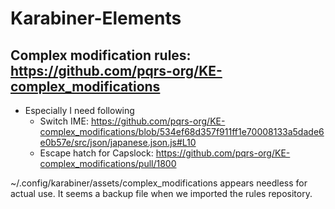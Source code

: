 # Karabiner-Elements

## Complex modification rules: <https://github.com/pqrs-org/KE-complex_modifications>

- Especially I need following
  - Switch IME: <https://github.com/pqrs-org/KE-complex_modifications/blob/534ef68d357f911ff1e70008133a5dade6e0b57e/src/json/japanese.json.js#L10>
  - Escape hatch for Capslock: <https://github.com/pqrs-org/KE-complex_modifications/pull/1800>

~/.config/karabiner/assets/complex_modifications appears needless for actual use. It seems a backup file when we imported the rules repository.
